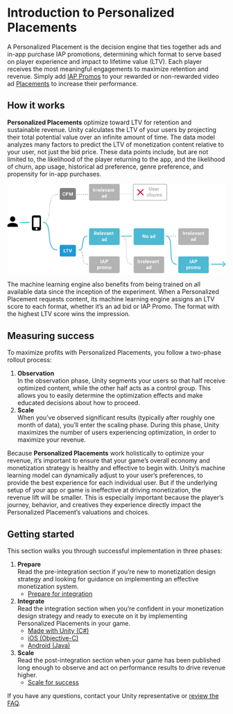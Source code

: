 # Introduction to Personalized Placements  
A Personalized Placement is the decision engine that ties together ads and in-app purchase IAP promotions, determining which format to serve based on player experience and impact to lifetime value (LTV). Each player receives the most meaningful engagements to maximize retention and revenue. Simply add [IAP Promos](https://docs.unity3d.com/Manual/IAPPromo.html) to your rewarded or non-rewarded video ad [Placements](MonetizationPlacements.md) to increase their performance.

## How it works  
__Personalized Placements__ optimize toward LTV for retention and sustainable revenue. Unity calculates the LTV of your users by projecting their total potential value over an infinite amount of time. The data model analyzes many factors to predict the LTV of monetization content relative to your user, not just the bid price. These data points include, but are not limited to, the likelihood of the player returning to the app, and the likelihood of churn, app usage, historical ad preference, genre preference, and propensity for in-app purchases. 

![The Personalized Placements machine learning decision engine.](images/PersonalizedPlacementsML.png) 

The machine learning engine also benefits from being trained on all available data since the inception of the experiment. When a Personalized Placement requests content, its machine learning engine assigns an LTV score to each format, whether it’s an ad bid or IAP Promo. The format with the highest LTV score wins the impression.  

## Measuring success
To maximize profits with Personalized Placements, you follow a two-phase rollout process:

1. **Observation**<br>In the observation phase, Unity segments your users so that half receive optimized content, while the other half acts as a control group. This allows you to easily determine the optimization effects and make educated decisions about how to proceed.
2. **Scale**<br>When you’ve observed significant results (typically after roughly one month of data), you’ll enter the scaling phase. During this phase, Unity maximizes the number of users experiencing optimization, in order to maximize your revenue. 

Because __Personalized Placements__ work holistically to optimize your revenue, it’s important to ensure that your game’s overall economy and monetization strategy is healthy and effective to begin with. Unity’s machine learning model can dynamically adjust to your user’s preferences, to provide the best experience for each individual user. But if the underlying setup of your app or game is ineffective at driving monetization, the revenue lift will be smaller. This is especially important because the player’s journey, behavior, and creatives they experience directly impact the Personalized Placement’s valuations and choices.  

## Getting started
This section walks you through successful implementation in three phases: 

1. **Prepare**<br>Read the pre-integration section if you’re new to monetization design strategy and looking for guidance on implementing an effective monetization system.
    * [Prepare for integration](MonetizationPersonalizedPlacementsPrep.md)
2. **Integrate**<br>Read the integration section when you’re confident in your monetization design strategy and ready to execute on it by implementing Personalized Placements in your game.
    * [Made with Unity (C#)](MonetizationPersonalizedPlacementsUnity.md)
    * [iOS (Objective-C)](MonetizationPersonalizedPlacementsIos.md)
    * [Android (Java)](MonetizationPersonalizedPlacementsAndroid.md)
3. **Scale**<br>Read the post-integration section when your game has been published long enough to observe and act on performance results to drive revenue higher.
    * [Scale for success](MonetizationPersonalizedPlacementsScale.md) 

If you have any questions, contact your Unity representative or [review the FAQ](MonetizationResourcesFaq#personalized-placements-faqs). 